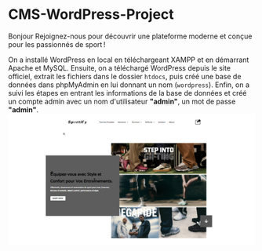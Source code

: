 # CMS-WordPress-Project
Bonjour 
Rejoignez-nous pour découvrir une plateforme moderne et conçue pour les passionnés de sport !

On a installé WordPress en local en téléchargeant XAMPP  et en démarrant Apache et MySQL. Ensuite, on a téléchargé WordPress depuis le site officiel, extrait les fichiers dans le dossier `htdocs`, puis créé une base de données dans phpMyAdmin en lui donnant un nom (`wordpress`). Enfin, on a suivi les étapes en entrant les informations de la base de données et créé un compte admin avec un nom d'utilisateur **"admin"**, un mot de passe **"admin"**.
![Image Alt](https://github.com/mostafachouiar5/CMS-WordPress-Project/blob/203e1c22f45bc0258d3134c5b89a128b8ad4980f/pagehome1.png)
